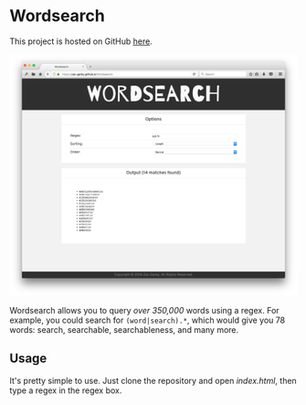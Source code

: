 # Wordsearch

This project is hosted on GitHub
[here](https://github.com/Zac-Garby/Wordsearch).

![](https://github.com/Zac-Garby/Wordsearch/raw/master/img/wordsearch.png)

Wordsearch allows you to query *over 350,000* words using a regex. For example,
you could search for `(word|search).*`, which would give you 78 words: search,
searchable, searchableness, and many more.

## Usage

It's pretty simple to use. Just clone the repository and open _index.html_, then type
a regex in the regex box.
